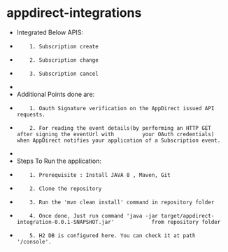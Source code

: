 # appdirect-integrations

- Integrated Below APIS:
-         1. Subscription create
-         2. Subscription change
-         3. Subscription cancel
- 
- Additional Points done are:
-         1. Oauth Signature verification on the AppDirect issued API requests.
-         2. For reading the event details(by performing an HTTP GET after signing the eventUrl with         your OAuth credentials) when AppDirect notifies your application of a Subscription event.
- 
- Steps To Run the application:
-         1. Prerequisite : Install JAVA 8 , Maven, Git
-         2. Clone the repository
-         3. Run the 'mvn clean install' command in repository folder
-         4. Once done, Just run command 'java -jar target/appdirect-integration-0.0.1-SNAPSHOT.jar'            from repository folder
-         5. H2 DB is configured here. You can check it at path '/console'.

